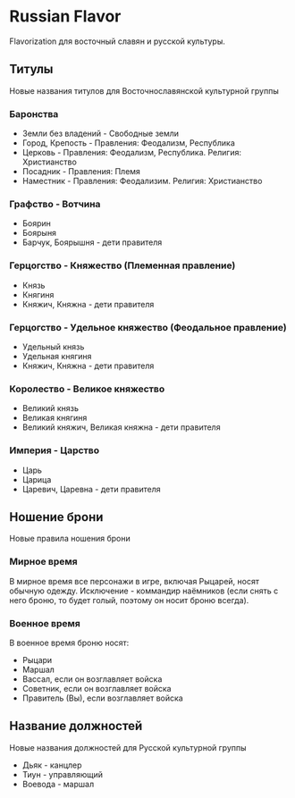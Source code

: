 # Russian Flavor
Flavorization для восточный славян и русской культуры.
## Титулы
Новые названия титулов для Восточнославянской культурной группы
### Баронства
- Земли без владений - Свободные земли
- Город, Крепость - Правления: Феодализм, Республика
- Церковь - Правления: Феодализм, Республика. Религия: Христианство
- Посадник - Правления: Племя
- Наместник - Правления: Феодализим. Религия: Христианство

### Графство - Вотчина
- Боярин
- Боярыня
- Барчук, Боярышня - дети правителя

### Герцогство - Княжество (Племенная правление)
- Князь
- Княгиня
- Княжич, Княжна - дети правителя

### Герцогство - Удельное княжество (Феодальное правление)
- Удельный князь
- Удельная княгиня
- Княжич, Княжна - дети правителя

### Королество - Великое княжество
- Великий князь
- Великая княгиня
- Великий княжич, Великая княжна - дети правителя

### Империя - Царство
- Царь
- Царица
- Царевич, Царевна - дети правителя

## Ношение брони
Новые правила ношения брони

### Мирное время
В мирное время все персонажи в игре, включая Рыцарей, носят обычную одежду. Исключение - коммандир наёмников (если снять с него броню, то будет голый, поэтому он носит броню всегда).

### Военное время
В военное время броню носят:
- Рыцари
- Маршал
- Вассал, если он возглавляет войска
- Советник, если он возглавляет войска
- Правитель (Вы), если возглавляет войска

## Название должностей
Новые названия должностей для Русской культурной группы
- Дьяк - канцлер
- Тиун - управляющий
- Воевода - маршал
